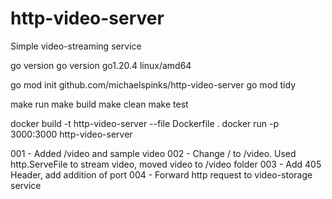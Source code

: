 # http-video-server
Simple video-streaming service


go version
go version go1.20.4 linux/amd64

go mod init github.com/michaelspinks/http-video-server
go mod tidy

make run
make build
make clean
make test

docker build -t http-video-server --file Dockerfile .
docker run -p 3000:3000 http-video-server

001 - Added /video and sample video
002 - Change / to /video.  Used http.ServeFile to stream video, moved video to /video folder
003 - Add 405 Header, add addition of port
004 - Forward http request to video-storage service